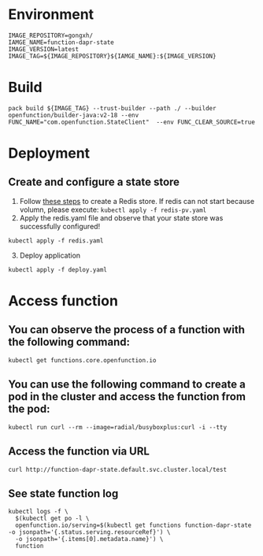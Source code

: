 # Environment
```
IMAGE_REPOSITORY=gongxh/
IAMGE_NAME=function-dapr-state
IMAGE_VERSION=latest
IMAGE_TAG=${IMAGE_REPOSITORY}${IAMGE_NAME}:${IMAGE_VERSION}
```
# Build
```
pack build ${IMAGE_TAG} --trust-builder --path ./ --builder openfunction/builder-java:v2-18 --env FUNC_NAME="com.openfunction.StateClient"  --env FUNC_CLEAR_SOURCE=true
```
# Deployment
## Create and configure a state store
1. Follow [these steps](https://docs.dapr.io/getting-started/tutorials/configure-state-pubsub/#step-1-create-a-redis-store) to create a Redis store.
If redis can not start because volumn, please execute: `kubectl apply -f redis-pv.yaml`
2. Apply the redis.yaml file and observe that your state store was successfully configured!
```
kubectl apply -f redis.yaml
```
3. Deploy application
```
kubectl apply -f deploy.yaml
```
# Access function
## You can observe the process of a function with the following command:
```
kubectl get functions.core.openfunction.io
```
## You can use the following command to create a pod in the cluster and access the function from the pod:
```
kubectl run curl --rm --image=radial/busyboxplus:curl -i --tty
```
## Access the function via URL
```
curl http://function-dapr-state.default.svc.cluster.local/test
```

## See state function log
```
kubectl logs -f \
  $(kubectl get po -l \
  openfunction.io/serving=$(kubectl get functions function-dapr-state -o jsonpath='{.status.serving.resourceRef}') \
  -o jsonpath='{.items[0].metadata.name}') \
  function
```
